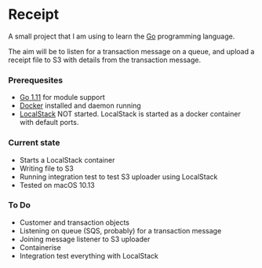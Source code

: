 # Receipt

A small project that I am using to learn the [Go](https://github.com/golang/go) programming language. 

The aim will be to listen for a transaction message on a queue, and upload a receipt file to S3 with details from the transaction message.

### Prerequesites

- [Go 1.11](https://golang.org/doc/go1.11) for module support
- [Docker](https://www.docker.com) installed and daemon running
- [LocalStack](https://github.com/localstack/localstack) NOT started. LocalStack is started as a docker container with default ports.

### Current state

- Starts a LocalStack container
- Writing file to S3
- Running integration test to test S3 uploader using LocalStack
- Tested on macOS 10.13

### To Do

- Customer and transaction objects
- Listening on queue (SQS, probably) for a transaction message
- Joining message listener to S3 uploader
- Containerise
- Integration test everything with LocalStack
